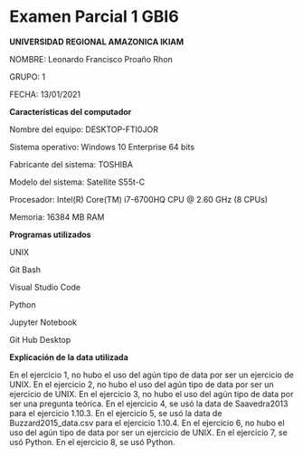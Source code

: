 # Examen Parcial 1 GBI6

**UNIVERSIDAD REGIONAL AMAZONICA IKIAM**

 NOMBRE: Leonardo Francisco Proaño Rhon

 GRUPO: 1

 FECHA: 13/01/2021

**Características del computador**

Nombre del equipo: DESKTOP-FTI0JOR

Sistema operativo: Windows 10 Enterprise 64 bits

Fabricante del sistema: TOSHIBA

Modelo del sistema: Satellite S55t-C

Procesador: Intel(R) Core(TM) i7-6700HQ CPU @ 2.60 GHz (8 CPUs)

Memoria: 16384 MB RAM

**Programas utilizados**

UNIX

Git Bash

Visual Studio Code

Python

Jupyter Notebook

Git Hub Desktop

**Explicación de la data utilizada**

En el ejercicio 1, no hubo el uso del agún tipo de data por ser un ejercicio de UNIX. En el ejercicio 2, no hubo el uso del agún tipo de data por ser un ejercicio de UNIX. En el ejercicio 3, no hubo el uso del agún tipo de data por ser una pregunta teórica. En el ejercicio 4, se usó la data de Saavedra2013 para el ejercicio 1.10.3. En el ejercicio 5, se usó la data de Buzzard2015_data.csv para el ejercicio 1.10.4. En el ejercicio 6, no hubo el uso del agún tipo de data por ser un ejercicio de UNIX. En el ejercicio 7, se usó Python. En el ejercicio 8, se usó Python.